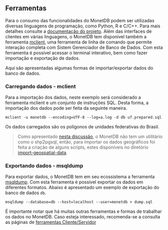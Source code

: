 ## Ferramentas

Para o consumo das funcionalidades do MonetDB podem ser utilizadas diversas linguagens de programação, como Python, R e C/C++. Para mais detalhes consulte a [documentação do projeto](https://www.monetdb.org/Documentation/Cookbooks/SQLrecipes/Clients). Além das interfaces de clientes em várias linguagens, o MonetDB tem disponível também a ferramenta [mclient](https://www.monetdb.org/Documentation/Reference/MonetDBClientApplications/mclient), uma ferramenta de linha de comando que permite interação completa com Sistem Gerenciador de Banco de Dados. Com esta ferramenta é possível acessar o terminal interativo, bem como fazer importação e exportação de dados.

Aqui são apresentadas algumas formas de importar/exportar dados do banco de dados.

### Carregando dados - mclient

Para a importação dos dados, neste exemplo será considerado a ferramenta mclient e um conjunto de instruções SQL. Desta forma, a importação dos dados pode ser feita da seguinte maneira.

```shell
mclient -u monetdb --encoding=UTF-8 --log=a.log -d db uf.prepared.sql
```

Os dados carregados são os polígonos de unidades federativas do Brasil.

> Como apresentado [nesta discussão](https://www.monetdb.org/pipermail/users-list/2013-September/006788.html), o MonetDB não tem um utilitário como o shp2pgsql, então, para importar os dados geográficos foi feita a criação de alguns scripts, estes disponíveis no diretório [import-geospatial-data](import-geospatial-data).

### Exportando dados - msqldump

Para exportar dados, o MonetDB tem em seu ecossistema a ferramenta [msqldump](https://www.monetdb.org/Documentation/Reference/MonetDBClientApplications/msqldump). Com esta ferramenta é possível exportar os dados em diferentes formatos. Abaixo é apresentado um exemplo de exportação do banco de dados `db`.

```shell
msqldump --database=db --host=localhost --user=monetdb > dump.sql
```

É importante notar que há muitas outras ferramentas e formas de trabalhar os dados no MonetDB. Caso esteja interessado, recomenda-se a consulta as páginas de [ferramentas Cliente/Servidor](https://www.monetdb.org/Documentation/Reference)

